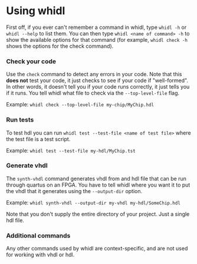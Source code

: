 # Using whidl
First off, if you ever can't remember a command in whidl, type `whidl -h` or `whidl --help` to list them. You can then type `whidl <name of command> -h` to show the available options for that command (for example, `whidl check -h` shows the options for the check command).


### Check your code
Use the `check` command to detect any errors in your code. Note that this **does not** test your code, it just checks to see if your code if "well-formed". In other words, it doesn't tell you if your code runs correctly, it just tells you if it runs. You tell whidl what file to check via the `--top-level-file` flag.

Example:
`whidl check --top-level-file my-chip/MyChip.hdl`


### Run tests
To test hdl you can run `whidl test --test-file <name of test file>` where the test file is a test script.

Example: 
`whidl test --test-file my-hdl/MyChip.tst`


### Generate vhdl
The `synth-vhdl` command generates vhdl from and hdl file that can be run through quartus on an FPGA. You have to tell whidl where you want it to put the vhdl that it generates using the `--output-dir` option.

Example:
`whidl synth-vhdl --output-dir my-vhdl my-hdl/SomeChip.hdl`

Note that you don't supply the entire directory of your project. Just a single hdl file.


### Additional commands
Any other commands used by whidl are context-specific, and are not used for working with vhdl or hdl.
